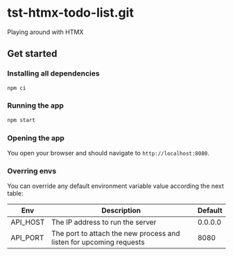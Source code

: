 # tst-htmx-todo-list.git
Playing around with HTMX

## Get started

### Installing all dependencies

```sh
npm ci
```

### Running the app

```sh
npm start
```

### Opening the app
You open your browser and should navigate to `http://localhost:8080`.

### Overring envs
You can override any default environment variable value according the next table:

| Env | Description | Default |
| --- | ----------- | ------- |
| API_HOST | The IP address to run the server | 0.0.0.0 |
| API_PORT | The port to attach the new process and listen for upcoming requests | 8080 |

